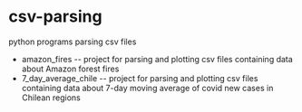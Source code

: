 # csv-parsing
python programs parsing csv files
- amazon_fires -- project for parsing and plotting csv files containing data about Amazon forest fires
- 7_day_average_chile -- project for parsing and plotting csv files containing data about 7-day moving average of covid new cases in Chilean regions
